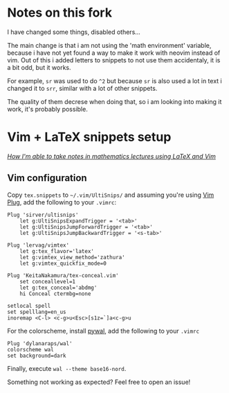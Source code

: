 # Notes on this fork

I have changed some things, disabled others...

The main change is that i am not using the 'math environment' variable, because i have not yet found a way to make it work with neovim instead of vim. 
Out of this i added letters to snippets to not use them accidentaly, it is a bit odd, but it works.

For example, `sr` was used to do `^2` but because `sr` is also used a lot in text i changed it to `srr`, similar with a lot of other snippets.

The quality of them decrese when doing that, so i am looking into making it work, it's probably possible.


# Vim + LaTeX snippets setup

*[How I'm able to take notes in mathematics lectures using LaTeX and Vim](https://castel.dev/post/lecture-notes-1/)*

## Vim configuration

Copy `tex.snippets` to `~/.vim/UltiSnips/` and assuming you're using [Vim Plug](https://github.com/junegunn/vim-plug), add the following to your `.vimrc`:

```vim
Plug 'sirver/ultisnips'
    let g:UltiSnipsExpandTrigger = '<tab>'
    let g:UltiSnipsJumpForwardTrigger = '<tab>'
    let g:UltiSnipsJumpBackwardTrigger = '<s-tab>'

Plug 'lervag/vimtex'
    let g:tex_flavor='latex'
    let g:vimtex_view_method='zathura'
    let g:vimtex_quickfix_mode=0

Plug 'KeitaNakamura/tex-conceal.vim'
    set conceallevel=1
    let g:tex_conceal='abdmg'
    hi Conceal ctermbg=none

setlocal spell
set spelllang=en_us
inoremap <C-l> <c-g>u<Esc>[s1z=`]a<c-g>u
```

For the colorscheme, install [pywal](https://github.com/dylanaraps/pywal), add the following to your `.vimrc`

```vim
Plug 'dylanaraps/wal'
colorscheme wal
set background=dark
```

Finally, execute `wal --theme base16-nord`.

Something not working as expected? Feel free to open an issue!
